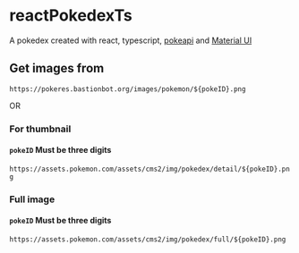 # reactPokedexTs

A pokedex created with react, typescript, [pokeapi](https://pokeapi.co/) and [Material UI](https://material-ui.com/)

## Get images from

`https://pokeres.bastionbot.org/images/pokemon/${pokeID}.png`

OR

### For thumbnail

#### `pokeID` Must be three digits

`https://assets.pokemon.com/assets/cms2/img/pokedex/detail/${pokeID}.png`

### Full image

#### `pokeID` Must be three digits

`https://assets.pokemon.com/assets/cms2/img/pokedex/full/${pokeID}.png`
